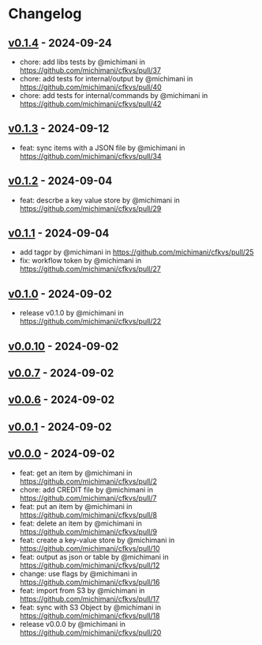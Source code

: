# Changelog

## [v0.1.4](https://github.com/michimani/cfkvs/compare/v0.1.3...v0.1.4) - 2024-09-24
- chore: add libs tests by @michimani in https://github.com/michimani/cfkvs/pull/37
- chore: add tests for internal/output by @michimani in https://github.com/michimani/cfkvs/pull/40
- chore: add tests for internal/commands by @michimani in https://github.com/michimani/cfkvs/pull/42

## [v0.1.3](https://github.com/michimani/cfkvs/compare/v0.1.2...v0.1.3) - 2024-09-12
- feat: sync items with a JSON file by @michimani in https://github.com/michimani/cfkvs/pull/34

## [v0.1.2](https://github.com/michimani/cfkvs/compare/v0.1.1...v0.1.2) - 2024-09-04
- feat: descrbe a key value store by @michimani in https://github.com/michimani/cfkvs/pull/29

## [v0.1.1](https://github.com/michimani/cfkvs/compare/v0.1.0...v0.1.1) - 2024-09-04
- add tagpr by @michimani in https://github.com/michimani/cfkvs/pull/25
- fix: workflow token by @michimani in https://github.com/michimani/cfkvs/pull/27

## [v0.1.0](https://github.com/michimani/cfkvs/compare/v0.0.10...v0.1.0) - 2024-09-02
- release v0.1.0 by @michimani in https://github.com/michimani/cfkvs/pull/22

## [v0.0.10](https://github.com/michimani/cfkvs/compare/v0.0.7...v0.0.10) - 2024-09-02

## [v0.0.7](https://github.com/michimani/cfkvs/compare/v0.0.6...v0.0.7) - 2024-09-02

## [v0.0.6](https://github.com/michimani/cfkvs/compare/v0.0.1...v0.0.6) - 2024-09-02

## [v0.0.1](https://github.com/michimani/cfkvs/compare/v0.0.0...v0.0.1) - 2024-09-02

## [v0.0.0](https://github.com/michimani/cfkvs/commits/v0.0.0) - 2024-09-02
- feat: get an item by @michimani in https://github.com/michimani/cfkvs/pull/2
- chore: add CREDIT file by @michimani in https://github.com/michimani/cfkvs/pull/7
- feat: put an item by @michimani in https://github.com/michimani/cfkvs/pull/8
- feat: delete an item by @michimani in https://github.com/michimani/cfkvs/pull/9
- feat: create a key-value store by @michimani in https://github.com/michimani/cfkvs/pull/10
- feat: output as json or table by @michimani in https://github.com/michimani/cfkvs/pull/12
- change: use flags by @michimani in https://github.com/michimani/cfkvs/pull/16
- feat: import from S3 by @michimani in https://github.com/michimani/cfkvs/pull/17
- feat: sync with S3 Object by @michimani in https://github.com/michimani/cfkvs/pull/18
- release v0.0.0 by @michimani in https://github.com/michimani/cfkvs/pull/20
